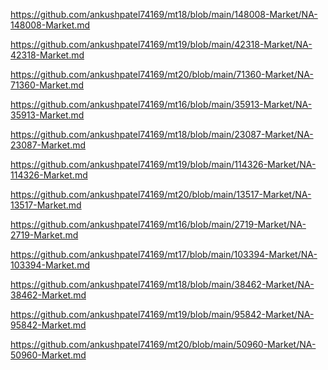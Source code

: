 <p><a href="https://github.com/ankushpatel74169/mt18/blob/main/148008-Market/NA-148008-Market.md">https://github.com/ankushpatel74169/mt18/blob/main/148008-Market/NA-148008-Market.md</a></p><p><a href="https://github.com/ankushpatel74169/mt19/blob/main/42318-Market/NA-42318-Market.md">https://github.com/ankushpatel74169/mt19/blob/main/42318-Market/NA-42318-Market.md</a></p><p><a href="https://github.com/ankushpatel74169/mt20/blob/main/71360-Market/NA-71360-Market.md">https://github.com/ankushpatel74169/mt20/blob/main/71360-Market/NA-71360-Market.md</a></p><p><a href="https://github.com/ankushpatel74169/mt16/blob/main/35913-Market/NA-35913-Market.md">https://github.com/ankushpatel74169/mt16/blob/main/35913-Market/NA-35913-Market.md</a></p><p><a href="https://github.com/ankushpatel74169/mt18/blob/main/23087-Market/NA-23087-Market.md">https://github.com/ankushpatel74169/mt18/blob/main/23087-Market/NA-23087-Market.md</a></p><p><a href="https://github.com/ankushpatel74169/mt19/blob/main/114326-Market/NA-114326-Market.md">https://github.com/ankushpatel74169/mt19/blob/main/114326-Market/NA-114326-Market.md</a></p><p><a href="https://github.com/ankushpatel74169/mt20/blob/main/13517-Market/NA-13517-Market.md">https://github.com/ankushpatel74169/mt20/blob/main/13517-Market/NA-13517-Market.md</a></p><p><a href="https://github.com/ankushpatel74169/mt16/blob/main/2719-Market/NA-2719-Market.md">https://github.com/ankushpatel74169/mt16/blob/main/2719-Market/NA-2719-Market.md</a></p><p><a href="https://github.com/ankushpatel74169/mt17/blob/main/103394-Market/NA-103394-Market.md">https://github.com/ankushpatel74169/mt17/blob/main/103394-Market/NA-103394-Market.md</a></p><p><a href="https://github.com/ankushpatel74169/mt18/blob/main/38462-Market/NA-38462-Market.md">https://github.com/ankushpatel74169/mt18/blob/main/38462-Market/NA-38462-Market.md</a></p><p><a href="https://github.com/ankushpatel74169/mt19/blob/main/95842-Market/NA-95842-Market.md">https://github.com/ankushpatel74169/mt19/blob/main/95842-Market/NA-95842-Market.md</a></p><p><a href="https://github.com/ankushpatel74169/mt20/blob/main/50960-Market/NA-50960-Market.md">https://github.com/ankushpatel74169/mt20/blob/main/50960-Market/NA-50960-Market.md</a></p>
